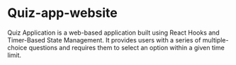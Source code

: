 # Quiz-app-website
Quiz Application is a web-based application built using React Hooks and Timer-Based State Management. It provides users with a series of multiple-choice questions and requires them to select an option within a given time limit.
